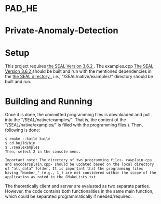 # PAD_HE

# Private-Anomaly-Detection
# Setup

This project requires <a href="https://github.com/microsoft/SEAL/releases/tag/v3.6.2"> the SEAL Version 3.6.2 </a>.
The examples.cpp 
<a href="https://github.com/microsoft/SEAL/releases/tag/v3.6.2"> The SEAL Version 3.6.2 </a> should be built and run with the mentioned dependencies in the <a href="https://github.com/microsoft/SEAL"> the SEAL directory </a>, i.e., "/SEAL/native/examples/" directory should be built and run. 

# Building and Running

Once it is done, the committed programming files is downloaded and put into the "/SEAL/native/examples/". That is, the content of the "/SEAL/native/examples/" is filled with the programming files.). Then, following is done:

````
$ cmake --build build 
$ cd build/bin
$ ./sealexamples
Then, select 2 in the console menu.

Important note: The directory of two programming files- rawplain.cpp and encodersplain.cpp- should be updated based on the local directory of "all_data" folder. It is important that the programming files having "Number_" (e.g., 1_) are not considered within the scope of the application as noted in the CMakeLists.txt 
````

The theoretically client and server are evaluated as two separate parties. However, the code contains both functionalities in the same main function, which could be separated programmatically if needed/required.   
